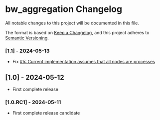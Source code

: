 # bw_aggregation Changelog

All notable changes to this project will be documented in this file.

The format is based on [Keep a Changelog](https://keepachangelog.com/en/1.0.0/),
and this project adheres to [Semantic Versioning](https://semver.org/spec/v2.0.0.html).

### [1.1] - 2024-05-13

* Fix [#5: Current implementation assumes that all nodes are processes](https://github.com/brightway-lca/bw_aggregation/issues/5)

## [1.0] - 2024-05-12

* First complete release

### [1.0.RC1] - 2024-05-11

* First complete release candidate
